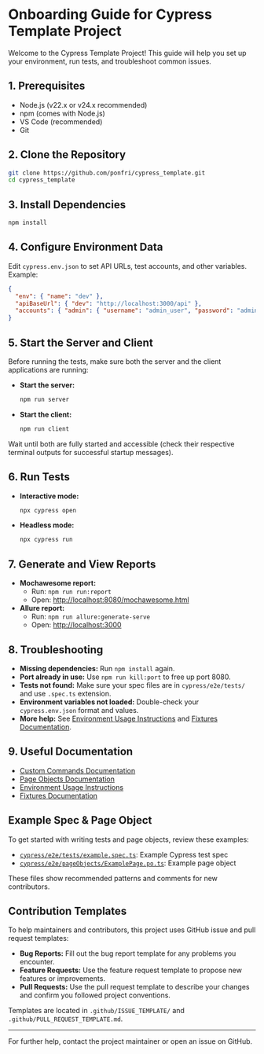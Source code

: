 # Onboarding Guide for Cypress Template Project

Welcome to the Cypress Template Project! This guide will help you set up your environment, run tests, and troubleshoot common issues.

## 1. Prerequisites
- Node.js (v22.x or v24.x recommended)
- npm (comes with Node.js)
- VS Code (recommended)
- Git

## 2. Clone the Repository
```bash
git clone https://github.com/ponfri/cypress_template.git
cd cypress_template
```

## 3. Install Dependencies
```bash
npm install
```

## 4. Configure Environment Data
Edit `cypress.env.json` to set API URLs, test accounts, and other variables. Example:
```json
{
  "env": { "name": "dev" },
  "apiBaseUrl": { "dev": "http://localhost:3000/api" },
  "accounts": { "admin": { "username": "admin_user", "password": "admin_pass" } }
}
```

## 5. Start the Server and Client
Before running the tests, make sure both the server and the client applications are running:

- **Start the server:**
  ```bash
  npm run server
  ```
- **Start the client:**
  ```bash
  npm run client
  ```

Wait until both are fully started and accessible (check their respective terminal outputs for successful startup messages).

## 6. Run Tests
- **Interactive mode:**
  ```bash
  npx cypress open
  ```
- **Headless mode:**
  ```bash
  npx cypress run
  ```

## 7. Generate and View Reports
- **Mochawesome report:**
  - Run: `npm run run:report`
  - Open: [http://localhost:8080/mochawesome.html](http://localhost:8080/mochawesome.html)
- **Allure report:**
  - Run: `npm run allure:generate-serve`
  - Open: [http://localhost:3000](http://localhost:3000)

## 8. Troubleshooting
- **Missing dependencies:** Run `npm install` again.
- **Port already in use:** Use `npm run kill:port` to free up port 8080.
- **Tests not found:** Make sure your spec files are in `cypress/e2e/tests/` and use `.spec.ts` extension.
- **Environment variables not loaded:** Double-check your `cypress.env.json` format and values.
- **More help:** See [Environment Usage Instructions](ai_instructions/env_usage.md) and [Fixtures Documentation](ai_instructions/fixtures.md).

## 9. Useful Documentation
- [Custom Commands Documentation](ai_instructions/custom_commands.md)
- [Page Objects Documentation](ai_instructions/page_objects.md)
- [Environment Usage Instructions](ai_instructions/env_usage.md)
- [Fixtures Documentation](ai_instructions/fixtures.md)

## Example Spec & Page Object

To get started with writing tests and page objects, review these examples:
- [`cypress/e2e/tests/example.spec.ts`](cypress/e2e/tests/example.spec.ts): Example Cypress test spec
- [`cypress/e2e/pageObjects/ExamplePage.po.ts`](cypress/e2e/pageObjects/ExamplePage.po.ts): Example page object

These files show recommended patterns and comments for new contributors.

## Contribution Templates

To help maintainers and contributors, this project uses GitHub issue and pull request templates:
- **Bug Reports:** Fill out the bug report template for any problems you encounter.
- **Feature Requests:** Use the feature request template to propose new features or improvements.
- **Pull Requests:** Use the pull request template to describe your changes and confirm you followed project conventions.

Templates are located in `.github/ISSUE_TEMPLATE/` and `.github/PULL_REQUEST_TEMPLATE.md`.

---
For further help, contact the project maintainer or open an issue on GitHub.
